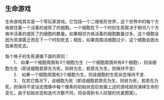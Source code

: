 ## 生命游戏 
生命游戏其实是一个零玩家游戏。它包括一个二维矩形世界，这个世界中的每个方格居住着一个活着的或死了的细胞。一个细胞在下一个时刻生死取决于相邻八个方格中活着的或死了的细胞的数量。如果相邻方格活着的细胞数量过多，这个细胞会因为资源匮乏而在下一个时刻死去；相反，如果周围活细胞过少，这个细胞会因太孤单而死去。  

每个格子的生死遵循下面的原则：   
&emsp;&emsp;1． 如果一个细胞周围有3个细胞为生（一个细胞周围共有8个细胞），则该细胞为生（即该细胞若原先为死，则转为生，若原先为生，则保持不变).  
&emsp;&emsp;2． 如果一个细胞周围有2个细胞为生，则该细胞的生死状态保持不变.  
&emsp;&emsp;3． 在其它情况下，该细胞为死（即该细胞若原先为生，则转为死，若原先为死，则保持不变设定图像中每个像素的初始状态后依据上述的游戏规则演绎生命的变化，由于初始状态和迭代次数不同，将会得到令人叹服的优美图案）。